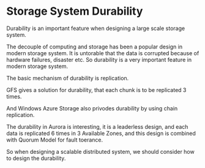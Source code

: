 # Storage System Durability 

Durability is an important feature when designing a large scale storage system. 

The decouple of computing and storage has been a popular design in modern storage system. It is untorable that the data is corrupted because of hardware failures, disaster etc. So durability is a very important feature in modern storage system. 

The basic mechanism of durability is replication. 

GFS gives a solution for durability, that each chunk is to be replicated 3 times. 

And Windows Azure Storage also privodes durability by using chain replication. 

The durability in Aurora is interesting, it is a leaderless design, and each data is replicated 6 times in 3 Available Zones, and this design is combined with Quorum Model for fault toerance. 

So when designing a scalable distributed system, we should consider how to design the durability. 
